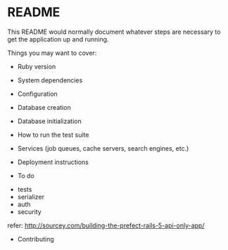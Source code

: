 # README

This README would normally document whatever steps are necessary to get the
application up and running.

Things you may want to cover:

* Ruby version

* System dependencies

* Configuration

* Database creation

* Database initialization

* How to run the test suite

* Services (job queues, cache servers, search engines, etc.)

* Deployment instructions

* To do
- tests
- serializer
- auth
- security

refer: http://sourcey.com/building-the-prefect-rails-5-api-only-app/

* Contributing
